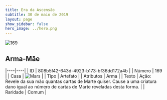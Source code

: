 ```yaml
---
title: Era da Ascensão
subtitle: 30 de maio de 2019
layout: page
show_sidebar: false
hero_image: ../hero.png
---
```


![169](https://cdn.keyforgegame.com/media/card_front/pt/435_169_3VRH54RJVW8F_pt.png)

## Arma-Mãe

|----|----|
| ID | 808b5f42-643d-4923-b173-bf36dd172a4b |
| Número | 169 |
| Casa | ![Mars](https://archonarcana.com/images/thumb/d/de/Mars.png/22px-Mars.png "Marte") |
| Tipo | Artefato |
| Atributos | Arma |
| Texto | Ação: Revele da sua mão quantas cartas de Marte quiser. Cause a uma criatura dano igual ao número de cartas de Marte reveladas desta forma. |
| Raridade | Comum |
